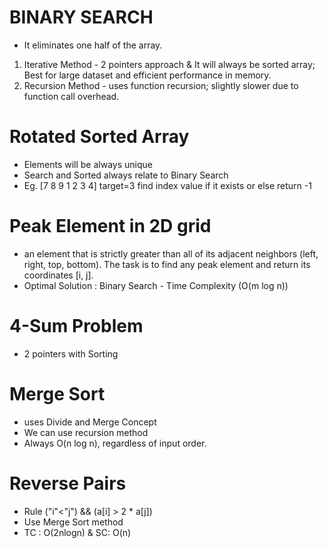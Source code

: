 # BINARY SEARCH
- It eliminates one half of the array.
1) Iterative Method - 2 pointers approach & It will always be sorted array; Best for large dataset and efficient performance in memory.
2) Recursion Method - uses function recursion; slightly slower due to function call overhead.

# Rotated Sorted Array 
- Elements will be always unique 
- Search and Sorted always relate to Binary Search
- Eg. [7 8 9 1 2 3 4] target=3 find index value if it exists or else return -1

# Peak Element in 2D grid
- an element that is strictly greater than all of its adjacent neighbors (left, right, top, bottom). The task is to find any peak element and return its coordinates [i, j].
- Optimal Solution : Binary Search - Time Complexity (O(m log n))

# 4-Sum Problem
- 2 pointers with Sorting

# Merge Sort
- uses Divide and Merge Concept
- We can use recursion method 
- Always O(n log n), regardless of input order.

# Reverse Pairs
- Rule ("i"<"j") && (a[i] > 2 * a[j])
- Use Merge Sort method 
- TC : O(2nlogn) & SC: O(n)
 

